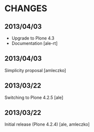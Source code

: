 CHANGES
=======

2013/04/03
----------

- Upgrade to Plone 4.3
- Documentation
[ale-rt]

2013/04/03
----------

Simplicity proposal [amleczko]

2013/03/22
----------

Switching to Plone 4.2.5 [ale]

2013/03/22
----------

Initial release (Plone 4.2.4) [ale, amleczko]

